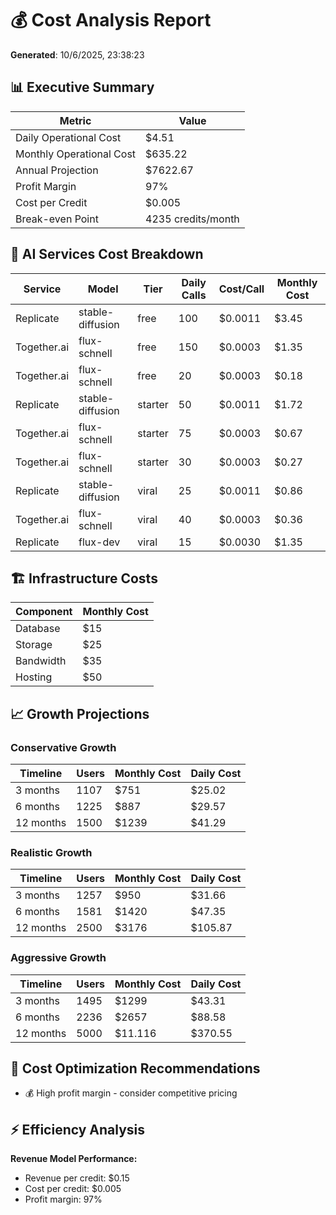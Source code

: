 # 💰 Cost Analysis Report

**Generated**: 10/6/2025, 23:38:23

## 📊 Executive Summary

| Metric | Value |
|--------|-------|
| Daily Operational Cost | $4.51 |
| Monthly Operational Cost | $635.22 |
| Annual Projection | $7622.67 |
| Profit Margin | 97% |
| Cost per Credit | $0.005 |
| Break-even Point | 4235 credits/month |

## 🤖 AI Services Cost Breakdown

| Service | Model | Tier | Daily Calls | Cost/Call | Monthly Cost |
|---------|-------|------|-------------|-----------|-------------|
| Replicate | stable-diffusion | free | 100 | $0.0011 | $3.45 |
| Together.ai | flux-schnell | free | 150 | $0.0003 | $1.35 |
| Together.ai | flux-schnell | free | 20 | $0.0003 | $0.18 |
| Replicate | stable-diffusion | starter | 50 | $0.0011 | $1.72 |
| Together.ai | flux-schnell | starter | 75 | $0.0003 | $0.67 |
| Together.ai | flux-schnell | starter | 30 | $0.0003 | $0.27 |
| Replicate | stable-diffusion | viral | 25 | $0.0011 | $0.86 |
| Together.ai | flux-schnell | viral | 40 | $0.0003 | $0.36 |
| Replicate | flux-dev | viral | 15 | $0.0030 | $1.35 |

## 🏗️ Infrastructure Costs

| Component | Monthly Cost |
|-----------|-------------|
| Database | $15 |
| Storage | $25 |
| Bandwidth | $35 |
| Hosting | $50 |

## 📈 Growth Projections

### Conservative Growth

| Timeline | Users | Monthly Cost | Daily Cost |
|----------|-------|--------------|------------|
| 3 months | 1107 | $751 | $25.02 |
| 6 months | 1225 | $887 | $29.57 |
| 12 months | 1500 | $1239 | $41.29 |

### Realistic Growth

| Timeline | Users | Monthly Cost | Daily Cost |
|----------|-------|--------------|------------|
| 3 months | 1257 | $950 | $31.66 |
| 6 months | 1581 | $1420 | $47.35 |
| 12 months | 2500 | $3176 | $105.87 |

### Aggressive Growth

| Timeline | Users | Monthly Cost | Daily Cost |
|----------|-------|--------------|------------|
| 3 months | 1495 | $1299 | $43.31 |
| 6 months | 2236 | $2657 | $88.58 |
| 12 months | 5000 | $11.116 | $370.55 |

## 🎯 Cost Optimization Recommendations

- 💰 High profit margin - consider competitive pricing

## ⚡ Efficiency Analysis

**Revenue Model Performance:**
- Revenue per credit: $0.15
- Cost per credit: $0.005
- Profit margin: 97%

